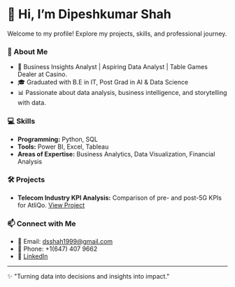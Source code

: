 
# 👋 Hi, I’m Dipeshkumar Shah  
Welcome to my profile! Explore my projects, skills, and professional journey.
### 🌟 About Me
- 💼 Business Insights Analyst | Aspiring Data Analyst | Table Games Dealer at Casino.
- 🎓 Graduated with B.E in IT, Post Grad in AI & Data Science
- 📊 Passionate about data analysis, business intelligence, and storytelling with data.

### 💻 Skills
- **Programming:** Python, SQL  
- **Tools:** Power BI, Excel, Tableau  
- **Areas of Expertise:** Business Analytics, Data Visualization, Financial Analysis  

### 🛠️ Projects
- **Telecom Industry KPI Analysis:** Comparison of pre- and post-5G KPIs for AtliQo. [View Project](https://github.com/dipeshkumarshah/Telecom-KPI-Analysis)

### 📫 Connect with Me
- 📧 Email: [dsshah1999@gmail.com](mailto:dsshah1999@gmail.com)
- 📱 Phone: +1(647) 407 9662
- 🔗 [LinkedIn]((https://www.linkedin.com/in/shah-dipesh/)) 

---
✨ "Turning data into decisions and insights into impact."
